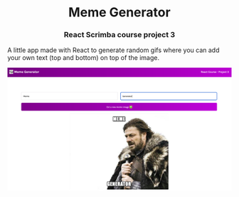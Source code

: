 <h1 align="center">Meme Generator</h1>
<h3 align="center">React Scrimba course project 3</h3>

A little app made with React to generate random gifs where you can add your own text (top and bottom) on top of the image.


<p align="center">
  <img src="https://github.com/Ren33000/React--Meme-generator/blob/master/app-screenshot.png" alt="Screenshot app"/>
</p>
